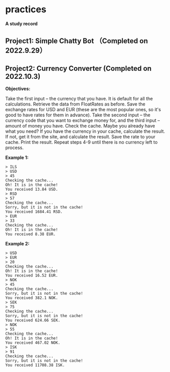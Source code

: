 # practices
**A study record**

## Project1: Simple Chatty Bot （Completed on 2022.9.29）

## Project2: Currency Converter (Completed on 2022.10.3)

**Objectives:**  

Take the first input – the currency that you have. It is default for all the calculations.
Retrieve the data from FloatRates as before.
Save the exchange rates for USD and EUR (these are the most popular ones, so it's good to have rates for them in advance).
Take the second input – the currency code that you want to exchange money for, and the third input – amount of money you have.
Check the cache. Maybe you already have what you need?
If you have the currency in your cache, calculate the result.
If not, get it from the site, and calculate the result.
Save the rate to your cache.
Print the result.
Repeat steps 4-9 until there is no currency left to process.

**Example 1:**
```python{.line-numbers}
> ILS
> USD
> 45
Checking the cache...
Oh! It is in the cache!
You received 13.84 USD.
> RSD
> 57
Checking the cache...
Sorry, but it is not in the cache!
You received 1684.41 RSD.
> EUR
> 33
Checking the cache...
Oh! It is in the cache!
You received 8.38 EUR.
```
**Example 2:**
```python{.line-numbers}
> USD
> EUR
> 20
Checking the cache...
Oh! It is in the cache!
You received 16.52 EUR.
> NOK
> 45
Checking the cache...
Sorry, but it is not in the cache!
You received 382.1 NOK.
> SEK
> 75
Checking the cache...
Sorry, but it is not in the cache!
You received 624.66 SEK.
> NOK
> 55
Checking the cache...
Oh! It is in the cache!
You received 467.02 NOK.
> ISK
> 91
Checking the cache...
Sorry, but it is not in the cache!
You received 11708.38 ISK.
```
